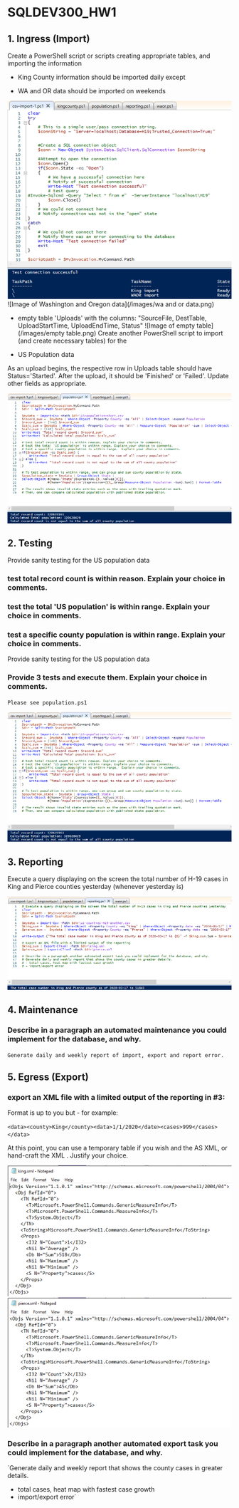 # SQLDEV300_HW1

## 1. Ingress (Import)
Create a PowerShell script or scripts creating appropriate tables, and importing the information

- King County information should be imported daily except

- WA and OR data should be imported on weekends

![Image of Scheduled Tasks](/images/scheduledtasks.png)
![Image of Washington and Oregon data](/images/wa and or data.png)

- empty table 'Uploads' with the columns: "SourceFile, DestTable, UploadStartTime, UploadEndTime, Status"
![Image of empty table](/images/empty table.png)
Create another PowerShell script to import (and create necessary tables) for the

- US Population data

As an upload begins, the respective row in Uploads table should have Status='Started'. After the upload, it should be 'Finished' or 'Failed'. Update other fields as appropriate.

![Image of Population data](/images/testing.png)

## 2. Testing
Provide sanity testing for the US population data

### test total record count is within reason. Explain your choice in comments.

### test the total 'US population' is within range. Explain your choice in comments.

### test a specific county population is within range.  Explain your choice in comments.

Provide sanity testing for the US population data

### Provide 3 tests and execute them. Explain your choice in comments.
`Please see population.ps1`

![Image of Population data](/images/testing.png)

## 3. Reporting
Execute a query displaying on the screen the total number of H-19 cases in King and Pierce counties yesterday (whenever yesterday is)

![Image of reporting](/images/reporting.png)

## 4. Maintenance
### Describe in a paragraph an automated maintenance you could implement for the database, and why.

`Generate daily and weekly report of import, export and report error.`

## 5. Egress (Export)
### export an XML file with a limited output of the reporting in #3:

Format is up to you but - for example:

`<data><county>King</county><data>1/1/2020</date><cases>999</cases></data>`

At this point, you can use a temporary table if you wish and the AS XML, or hand-craft the XML . Justify your choice.

![Image of King Count XML](/images/king_xml.png)
![Image of Pierce county XML](/images/pierce_xml.png)

### Describe in a paragraph another automated export task you could implement for the database, and why.

`Generate daily and weekly report that shows the county cases in greater details.
 - total cases, heat map with fastest case growth
 - import/export error`
